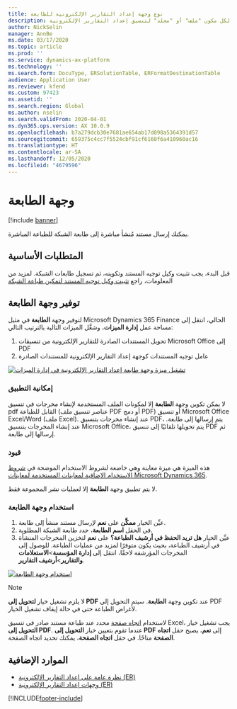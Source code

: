 ```yaml
---
title: نوع وجهة إعداد التقارير الإلكترونية للطابعة
description: يوضح هذا الموضوع كيفية تكوين وجهة طابعة لكل مكون "ملف" أو "مجلد" لتنسيق إعداد التقارير الإلكترونية (ER) التي يتم تكوينها لإنشاء مستندات صادرة بتنسيق PDF أو تنسيق Microsoft Office (Excel\Word).
author: NickSelin
manager: AnnBe
ms.date: 03/17/2020
ms.topic: article
ms.prod: ''
ms.service: dynamics-ax-platform
ms.technology: ''
ms.search.form: DocuType, ERSolutionTable, ERFormatDestinationTable
audience: Application User
ms.reviewer: kfend
ms.custom: 97423
ms.assetid: ''
ms.search.region: Global
ms.author: nselin
ms.search.validFrom: 2020-04-01
ms.dyn365.ops.version: AX 10.0.9
ms.openlocfilehash: b7a279dcb30e7681ae654ab17d898a5364391d57
ms.sourcegitcommit: 659375c4cc7f5524cbf91cf6160f6a410960ac16
ms.translationtype: HT
ms.contentlocale: ar-SA
ms.lasthandoff: 12/05/2020
ms.locfileid: "4679596"
---
```

# <a name="printer-destination"></a><a name="PrinterDestinationType"></a>وجهة الطابعة

[!include [banner](../includes/banner.md)]

يمكنك إرسال مستند مُنشأ مباشرة إلى طابعة الشبكة للطباعة المباشرة.

## <a name="prerequisites"></a>المتطلبات الأساسية

قبل البدء، يجب تثبيت وكيل توجيه المستند وتكوينه، ثم تسجيل طابعات الشبكة. لمزيد من المعلومات، راجع [تثبيت وكيل توجيه المستند لتمكين طباعة الشبكة](https://docs.microsoft.com/dynamics365/fin-ops-core/dev-itpro/analytics/install-document-routing-agent)

## <a name="make-the-printer-destination-available"></a>توفير وجهة الطابعة

لتوفير وجهة **الطابعة** في مثيل Microsoft Dynamics 365 Finance الحالي، انتقل إلى مساحة عمل **إدارة الميزات**، وشغَّل الميزات التالية بالترتيب التالي:

1. تحويل المستندات الصادرة للتقارير الإلكترونية من تنسيقات Microsoft Office إلى PDF
2. عامل توجيه المستندات كوجهة إعداد التقارير الإلكترونية للمستندات الصادرة

[![تشغيل ميزة وجهة طابعة إعداد التقارير الإلكترونية في إدارة الميزات](./media/ER_Destinations-EnablePrinterDestinationFeature.png)](./media/ER_Destinations-EnablePrinterDestinationFeature.png)

### <a name="applicability"></a>إمكانية التطبيق

لا يمكن تكوين وجهة **الطابعة** إلا لمكونات الملف المستخدمة لإنشاء مخرجات في تنسيق pdf القابل للطباعة (عناصر تنسيق ملف PDF أو دمج PDF) أو تنسيق Microsoft Office Excel/Word (ملف Excel). عند إنشاء مخرجات بتنسيق PDF، يتم إرسالها إلى طابعة. عند إنشاء المخرجات بتنسيق Microsoft Office، يتم تحويلها تلقائيًا إلى تنسيق PDF ثم إرسالها إلى طابعة.

### <a name="limitations"></a>قيود

هذه الميزة هي ميزة معاينة وهي خاضعة لشروط الاستخدام الموضحة في [شروط الاستخدام الإضافية لمعاينات المستخدمة لمعاينات Microsoft Dynamics 365](https://go.microsoft.com/fwlink/?linkid=2105274).

لا يتم تطبيق وجهة **الطابعة** إلا لعمليات نشر المجموعة فقط.

### <a name="use-the-printer-destination"></a>استخدام وجهة الطابعة

1. عيِّن الخيار **ممكَّن** على **نعم** لإرسال مستند منشأ إلى طابعة.
2. في الحقل **اسم الطابعة**، حدد طابعة الشبكة المطلوبة.
3. عيِّن الخيار **هل تريد الحفظ في أرشيف الطباعة؟** على **نعم** لتخزين المخرجات المنشأة في أرشيف الطباعة، بحيث يكون متوفرًا لمزيد من عمليات الطباعة. للوصول إلى المخرجات المؤرشفة لاحقًا، انتقل إلى **إدارة المؤسسة**\>**‏‫الاستعلامات والتقارير‬**\>**أرشيف التقارير**.

[![استخدام وجهة الطابعة](./media/ER_Destinations-PrinterDestination.png)](./media/ER_Destinations-PrinterDestination.png)

> [!NOTE]
> لا يلزم تشغيل خيار **لتحويل إلى PDF‬** عند تكوين وجهة **الطابعة**. سيتم التحويل إلى PDF لأغراض الطباعة حتى في حالة إيقاف تشغيل الخيار.

لاستخدام [اتجاه صفحة](electronic-reporting-destinations.md#SelectPdfPageOrientation) محدد عند طباعة مستند صادر في تنسيق Excel، يجب تشغيل خيار **التحويل إلى PDF**. عندما تقوم بتعيين خيار **التحويل إلى PDF** إلى **نعم**، يصبح حقل **اتجاه الصفحة** متاحًا. في حقل **اتجاه الصفحة**، يمكنك تحديد اتجاه الصفحة.

## <a name="additional-resources"></a>الموارد الإضافية

- [نظرة عامة على إعداد التقارير الإلكترونية (ER)](general-electronic-reporting.md)
- [وجهات إعداد التقارير الإلكترونية (ER)‬](electronic-reporting-destinations.md)


[!INCLUDE[footer-include](../../../includes/footer-banner.md)]